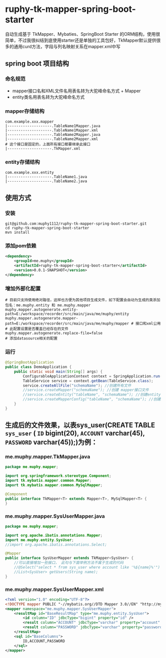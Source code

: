 # ruphy-tk-mapper-spring-boot-starter
自动生成基于 TkMapper、Mybaties、SpringBoot Starter 的ORM结构，使用很简单，不过我很纠结到底使用starter还是单独的工具包好，TkMapper默认提供很多的通用curd方法，字段与列名映射关系在mapper.xml中写

## spring boot 项目结构
### 命名规范
* mapper接口名和XML文件名用表名转为大驼峰命名方式 + Mapper
* entity类名用表名转为大驼峰命名方式
### mapper存储结构
```text
com.example.xxx.mapper
|--------------------.TableName1Mapper.java
|--------------------.TableName1Mapper.xml
|--------------------.TableName2Mapper.java
|--------------------.TableName2Mapper.xml
# 这个接口是固定的，上面所有接口都要继承此接口
|--------------------.TkMapper.xml
```
### entity存储结构
```text
com.example.xxx.entity
|--------------------.TableName1.java
|--------------------.TableName2.java
```

## 使用方式
### 安装
```text
git@github.com:muphy1112/ruphy-tk-mapper-spring-boot-starter.git
cd ruphy-tk-mapper-spring-boot-starter
mvn install
```
### 添加pom依赖
```xml
<dependency>
    <groupId>me.muphy</groupId>
    <artifactId>ruphy-tk-mapper-spring-boot-starter</artifactId>
    <version>0.0.1-SNAPSHOT</version>
</dependency>
```
### 增加外部化配置
```properties
# 目前只支持使用绝对路径，这样也方便为其他项目生成文件，如下配置会自动为生成的类添加包名：me.muphy.entity 和 me.muphy.mapper
muphy.mapper.autogenerate.entity-path=E:/workspace/recorder/src/main/java/me/muphy/entity
muphy.mapper.autogenerate.mapper-path=E:/workspace/recorder/src/main/java/me/muphy/mapper # 接口和xml公用
# 此配置设置是否覆盖已经存在的文件
muphy.mapper.autogenerate.replace-file=false
# 添加datasource相关的配置
```
### 运行
```java
@SpringBootApplication
public class DemoApplication {
    public static void main(String[] args) {
        ConfigurableApplicationContext context = SpringApplication.run(DemoApplication.class, args);
        TableService service = context.getBean(TableService.class);
        service.createAllFile("schemaName"); //创建所有文件
        //service.createMapper("schemaName"); //创建 mapper接口文件
        //service.createEntity("tableName", "schemaName"); //创建entity实体类文件
        //service.createMapperConfig("tableName", "schemaName"); //创建mapper xml配置文件
    }
}
```

## 生成后的文件效果，以表sys_user(CREATE TABLE `sys_user` ( `ID` bigint(20),  `ACCOUNT` varchar(45),  `PASSWORD` varchar(45));)为例：
### me.muphy.mapper.TkMapper.java
```java
package me.muphy.mapper;

import org.springframework.stereotype.Component;
import tk.mybatis.mapper.common.Mapper;
import tk.mybatis.mapper.common.MySqlMapper;

@Component
public interface TkMapper<T> extends Mapper<T>, MySqlMapper<T> {
}
```
### me.muphy.mapper.SysUserMapper.java
```java
package me.muphy.mapper;

import org.apache.ibatis.annotations.Mapper;
import me.muphy.entity.SysUser;
//import org.apache.ibatis.annotations.Select;

@Mapper
public interface SysUserMapper extends TkMapper<SysUser> {
    //可以直接增加一些接口， 此句与下面举例方法不属于生成的代码
    //@Select("select * from sys_user where account like '%${name}%'")
    //List<SysUser> getUsers(String name);
}
```
### me.muphy.mapper.SysUserMapper.xml
```xml
<?xml version="1.0" encoding="UTF-8"?>
<!DOCTYPE mapper PUBLIC "-//mybatis.org//DTD Mapper 3.0//EN" "http://mybatis.org/dtd/mybatis-3-mapper.dtd">
<mapper namespace="me.muphy.mapper.SysUserMapper">
	<resultMap id="BaseResultMap" type="me.muphy.entity.SysUser">
		<id column="ID" jdbcType="bigint" property="id" />
		<result column="ACCOUNT" jdbcType="varchar" property="account" />
		<result column="PASSWORD" jdbcType="varchar" property="password" />
	</resultMap>
	<sql id="BaseColumns">
		ID,ACCOUNT,PASSWORD
	</sql>
</mapper>
```